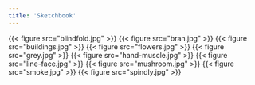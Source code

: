 ```yaml
---
title: 'Sketchbook'
---
```


{{< figure src="blindfold.jpg" >}}
{{< figure src="bran.jpg" >}}
{{< figure src="buildings.jpg" >}}
{{< figure src="flowers.jpg" >}}
{{< figure src="grey.jpg" >}}
{{< figure src="hand-muscle.jpg" >}}
{{< figure src="line-face.jpg" >}}
{{< figure src="mushroom.jpg" >}}
{{< figure src="smoke.jpg" >}}
{{< figure src="spindly.jpg" >}}
